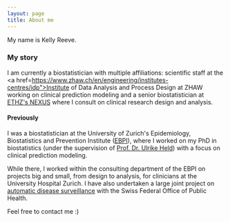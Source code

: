 ```yaml
---
layout: page
title: About me
---
```


My name is Kelly Reeve.

### My story

I am currently a biostatistician with multiple affiliations: scientific staff at the <a href=https://www.zhaw.ch/en/engineering/institutes-centres/idp">Institute of Data Analysis and Process Design at ZHAW</a> working on clinical prediction modeling and a senior biostatistician at <a href="[https://www.ebpi.uzh.ch/en.html](https://www.nexus.ethz.ch/)">ETHZ's NEXUS</a> where I consult on clinical research design and analysis.
  
#### Previously
  
I was a biostatistician at the University of Zurich's Epidemiology, Biostatistics and Prevention Institute (<a href="https://www.ebpi.uzh.ch/en.html">EBPI</a>), where I worked on my PhD in biostatistics (under the supervision of <a href="https://www.ebpi.uzh.ch/en/aboutus/departments/biostatistics/teambiostats/held_ulrike.html">Prof. Dr. Ulrike Held</a>) with a focus on clinical prediction modeling. 

While there, I worked within the consulting department of the EBPI on projects big and small, from design to analysis, for clinicians at the University Hospital Zurich. I have also undertaken a large joint project on <a href="https://ellereve.github.io/Reeve_PosterA0_BAG_v2c.pdf">automatic disease surveillance</a> with the Swiss Federal Office of Public Health. 

Feel free to contact me :)
